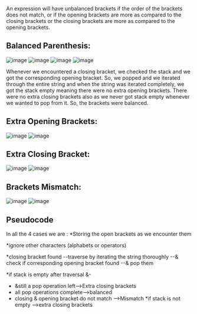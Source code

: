An expression will have unbalanced brackets if the order of the brackets does not match, 
or if the opening brackets are more as compared to the closing brackets 
or the closing brackets are more as compared to the opening brackets. 

## Balanced Parenthesis:

![image](https://user-images.githubusercontent.com/93143005/148371589-9f16f933-e11a-4f03-9cc2-bc97561bcfa2.png)
![image](https://user-images.githubusercontent.com/93143005/148371638-9314f1b7-e9cd-4ddf-a5ef-58b37fa2dd3e.png)
![image](https://user-images.githubusercontent.com/93143005/148371663-f9326aa9-8eef-4608-8a56-554796a041c5.png)
![image](https://user-images.githubusercontent.com/93143005/148371680-269ca41e-4bbe-41b8-b9ba-cb426ec8b822.png)

Whenever we encountered a closing bracket, we checked the stack and we got the corresponding opening bracket.
So, we popped and we iterated through the entire string and when the string was iterated completely,
we got the stack empty meaning there were no extra opening brackets. 
There were no extra closing brackets also as we never got stack
empty whenever we wanted to pop from it. So, the brackets were balanced.

## Extra Opening Brackets:

![image](https://user-images.githubusercontent.com/93143005/148371872-83134541-d9f5-40da-978b-c31bd7cb791f.png)
![image](https://user-images.githubusercontent.com/93143005/148371892-c11ea5d1-5cf7-4a4e-8de7-3f27166cd583.png)

## Extra Closing Bracket:

![image](https://user-images.githubusercontent.com/93143005/148371961-8e448c5c-bf4b-4855-9b42-8341341b6e41.png)
![image](https://user-images.githubusercontent.com/93143005/148371971-1efdad12-8c67-4895-87c8-bfb9af3e5d1e.png)

## Brackets Mismatch:

![image](https://user-images.githubusercontent.com/93143005/148372014-842d87e7-25a8-459c-b35c-716d75cc95fa.png)
![image](https://user-images.githubusercontent.com/93143005/148372029-c0604b00-b101-48ea-8f1f-5acdb03c81c1.png)

## Pseudocode
In all the 4 cases we are :
 *Storing the open brackets as we encounter them
 
 *ignore other characters (alphabets or operators)
 
 *closing bracket found --traverse by iterating the string thoroughly --& check if corresponding opening bracket found --& pop them
 
 *if stack is empty after traversal &-
  * &still a pop operation left-->Extra closing brackets
  * all pop operations complete-->balanced
  * closing & opening bracket do not match -->Mismatch
 *if stack is not empty -->extra closing brackets





